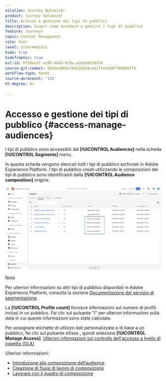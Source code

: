 ```yaml
---
solution: Journey Optimizer
product: journey optimizer
title: Accesso e gestione dei tipi di pubblico
description: Scopri come accedere e gestire i tipi di pubblico
feature: Journeys
topic: Content Management
role: User
level: Intermediate
hide: true
hidefromtoc: true
exl-id: 0758eeaf-a188-4b43-9c9a-a2e5a9e5dd76
source-git-commit: 8d56e3060e78422b028ced17f415497789908ff9
workflow-type: tm+mt
source-wordcount: '132'
ht-degree: 0%

---
```


# Accesso e gestione dei tipi di pubblico {#access-manage-audiences}

I tipi di pubblico sono accessibili dal **[!UICONTROL Audiences]** nella scheda **[!UICONTROL Segments]** menu.

In questa scheda vengono elencati tutti i tipi di pubblico archiviati in Adobe Experience Platform. I tipi di pubblico creati utilizzando le composizioni dei tipi di pubblico sono identificabili dalla **[!UICONTROL Audience composition]** origine.

![](assets/audiences-list.png)

>[!NOTE]
>
>Per ulteriori informazioni su altri tipi di pubblico disponibili in Adobe Experience Platform, consulta la sezione [Documentazione del servizio di segmentazione](https://experienceleague.adobe.com/docs/experience-platform/segmentation/ui/overview.html).

La **[!UICONTROL Profile count]** fornisce informazioni sul numero di profili inclusi in un pubblico. Fai clic sul pulsante &quot;i&quot; per ulteriori informazioni sulla data in cui queste informazioni sono state calcolate.

Per assegnare etichette di utilizzo dati personalizzate o di base a un pubblico, fai clic sul pulsante ellisse , quindi seleziona **[!UICONTROL Manage Access]**. [Ulteriori informazioni sul controllo dell&#39;accesso a livello di oggetto (OLA)](../administration/object-based-access.md)

<!--
-edit an audience?
-->

Ulteriori informazioni:

* [Introduzione alla composizione dell’audience](get-started-audience-orchestration.md)
* [Creazione di flussi di lavoro di composizione](create-compositions.md)
* [Lavorare con il quadro di composizione](composition-canvas.md)
